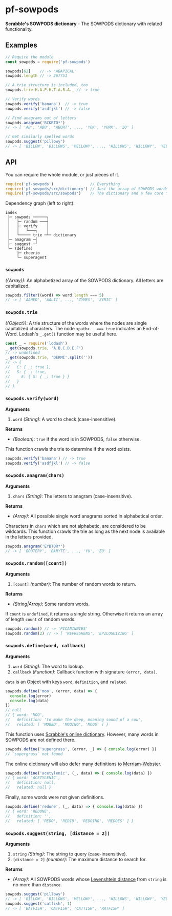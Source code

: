 # pf-sowpods

**Scrabble's SOWPODS dictionary** - The SOWPODS dictionary with related functionality.

## Examples

```javascript
// Require the module
const sowpods = require('pf-sowpods')

sowpods[62]    // -> 'ABAPICAL'
sowpods.length // -> 267751

// A trie structure is included, too
sowpods.trie.H.A.P.H.T.A.R.A._ // -> true

// Verify words
sowpods.verify('banana')  // -> true
sowpods.verify('asdfjkl') // -> false

// Find anagrams out of letters
sowpods.anagram('BCKRTO*')
// -> [ 'AB', 'ABO', 'ABORT', ..., 'YOK', 'YORK', 'ZO' ]

// Get similarly spelled words
sowpods.suggest('pillowy')
// -> [ 'BILLOW', 'BILLOWS', 'MELLOWY', ..., 'WILLOWS', 'WILLOWY', 'YELLOWY' ]
```

## API

You can require the whole module, or just pieces of it.
```javascript
require('pf-sowpods')                // Everything
require('pf-sowpods/src/dictionary') // Just the array of SOWPODS words
require('pf-sowpods/src/sowpods')    // The dictionary and a few core features
```

Dependency graph (left to right):
```
index
 ├─ sowpods ──────┐
 │   ├─ random ───┤
 │   ├─ verify    │
 │   │   └───┐    │
 │   └───── trie ─┴─ dictionary
 ├─ anagram ─┤
 ├─ suggest ─┘
 └─ (define)
     ├─ cheerio
     └─ superagent
```

### `sowpods`

*({Array})*: An alphabetized array of the SOWPODS dictionary. All letters are capitalized.

```javascript
sowpods.filter((word) => word.length === 5)
// -> [ 'AAHED', 'AALII', ..., 'ZYMES', 'ZYMIC' ]
```

### `sowpods.trie`

*({Object})*: A trie structure of the words where the nodes are single capitalized characters. The node `<path>._ === true` indicates an End-of-Word. Lodash's `_.get()` function may be useful here.

```javascript
const _ = require('lodash')
_.get(sowpods.trie, 'A.B.C.D.E.F')
// -> undefined
_.get(sowpods.trie, 'DERMI'.split(''))
// -> {
//   C: { _: true },
//   S: { _: true,
//     E: { S: { _: true } }
//   }
// }
```

### `sowpods.verify(word)`

**Arguments**
 1. `word` *(String)*: A word to check (case-insensitive).

**Returns**
 * *(Boolean)*: `true` if the word is in SOWPODS, `false` otherwise.

This function crawls the trie to determine if the word exists.

```javascript
sowpods.verify('banana') // -> true
sowpods.verify('asdfjkl') // -> false
```

### `sowpods.anagram(chars)`

**Arguments**
 1. `chars` *(String)*: The letters to anagram (case-insensitive).

**Returns**
 * *(Array)*: All possible single word anagrams sorted in alphabetical order.

Characters in `chars` which are not alphabetic, are considered to be wildcards. This function crawls the trie as long as the next node is available in the letters provided.

```javascript
sowpods.anagram('EYBTOR*')
// -> [ 'BOOTERY', 'BARYTE', ..., 'YU', 'ZO' ]
```

### `sowpods.random([count])`

**Arguments**
 1. `[count]` *(number)*: The number of random words to return.

**Returns**
 * *(String|Array)*: Some random words.

If `count` is `undefined`, it returns a single string. Otherwise it returns an array of length `count` of random words.

```javascript
sowpods.random() // -> 'PICANINNIES'
sowpods.random(2) // -> [ 'REFRESHENS', 'EPILOGUIZING' ]
```

### `sowpods.define(word, callback)`

**Arguments**
 1. `word` *(String)*: The word to lookup.
 2. `callback` *(Function)*: Callback function with signature `(error, data)`.

`data` is an Object with keys `word`, `definition`, and `related`.

```javascript
sowpods.define('moo', (error, data) => {
  console.log(error)
  console.log(data)
})
// null
// { word: 'MOO',
//   definition: 'to make the deep, moaning sound of a cow',
//   related: [ 'MOOED', 'MOOING', 'MOOS' ] }
```

This function uses [Scrabble's online dictionary](http://scrabble.hasbro.com/en-us/tools#dictionary). However, many words in SOWPODS are not defined there.

```javascript
sowpods.define('supergrass', (error, _) => { console.log(error) })
// `supergrass` not found
```

The online dictionary will also defer many definitions to [Merriam-Webster](http://www.merriam-webster.com/).

```javascript
sowpods.define('acetylenic', (_, data) => { console.log(data) })
// { word: 'ACETYLENIC',
//   definition: null,
//   related: null }
```

Finally, some words were not given definitions.

```javascript
sowpods.define('redone', (_, data) => { console.log(data) })
// { word: 'REDONE',
//   definition: '',
//   related: [ 'REDO', 'REDID', 'REDOING', 'REDOES' ] }
```

### `sowpods.suggest(string, [distance = 2])`

**Arguments**
 1. `string` *(String)*: The string to query (case-insensitive).
 2. `[distance = 2]` *(number)*: The maximum distance to search for.

**Returns**
 * *(Array)*: All SOWPODS words whose [Levenshtein distance](https://en.wikipedia.org/wiki/Levenshtein_distance) from `string` is no more than `distance`.

```javascript
sowpods.suggest('pillowy')
// -> [ 'BILLOW', 'BILLOWS', 'MELLOWY', ..., 'WILLOWS', 'WILLOWY', 'YELLOWY' ]
sowpods.suggest('catfish', 1)
// -> [ 'BATFISH', 'CATFISH', 'CATTISH', 'RATFISH' ]
```
